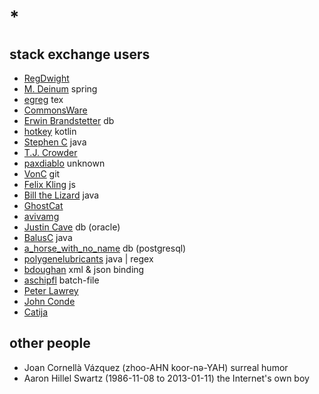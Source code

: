 # *

## stack exchange users

- [RegDwight](https://english.stackexchange.com/users/300/regdwig%d0%bdt)
- [M. Deinum](https://stackoverflow.com/users/2696260/m-deinum) spring
- [egreg](https://tex.stackexchange.com/users/4427/egreg) tex
- [CommonsWare](https://stackoverflow.com/users/115145/commonsware)
- [Erwin Brandstetter](https://stackoverflow.com/users/939860/erwin-brandstetter) db
- [hotkey](https://stackoverflow.com/users/2196460/hotkey) kotlin
- [Stephen C](https://stackoverflow.com/users/139985/stephen-c) java
- [T.J. Crowder](https://stackoverflow.com/users/157247/t-j-crowder)
- [paxdiablo](https://stackoverflow.com/users/14860/paxdiablo) unknown
- [VonC](https://stackoverflow.com/users/6309/vonc) git
- [Felix Kling](https://stackoverflow.com/users/218196/felix-kling) js
- [Bill the Lizard](https://stackoverflow.com/users/1288/bill-the-lizard) java
- [GhostCat](https://stackoverflow.com/users/1531124/ghostcat)
- [avivamg](https://stackoverflow.com/users/4692049/avivamg)
- [Justin Cave](https://stackoverflow.com/users/10397/justin-cave) db (oracle)
- [BalusC](https://stackoverflow.com/users/157882/balusc) java
- [a_horse_with_no_name](https://stackoverflow.com/users/330315/a-horse-with-no-name) db (postgresql)
- [polygenelubricants](https://stackoverflow.com/users/276101/polygenelubricants) java | regex
- [bdoughan](https://stackoverflow.com/users/383861/bdoughan) xml & json binding
- [aschipfl](https://stackoverflow.com/users/5047996/aschipfl) batch-file
- [Peter Lawrey](https://stackoverflow.com/users/57695/peter-lawrey)
- [John Conde](https://stackexchange.com/users/91055/john-conde)
- [Catija](https://meta.stackexchange.com/users/284336/catija)

## other people

- Joan Cornellà Vázquez (zhoo-AHN koor-nə-YAH) surreal humor
- Aaron Hillel Swartz (1986-11-08 to 2013-01-11) the Internet's own boy
